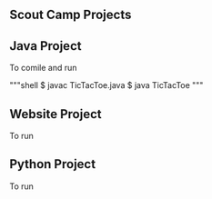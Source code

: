 Scout Camp Projects 
-------------------------

Java Project
--------------

To comile and run 

"""shell
$ javac TicTacToe.java 
$ java TicTacToe
"""

Website Project
-----------------
To run

Python Project
-----------------
To run
